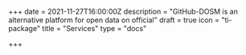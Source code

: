 +++
date = 2021-11-27T16:00:00Z
description = "GitHub-DOSM is an alternative platform for open data on official"
draft = true
icon = "ti-package"
title = "Services"
type = "docs"

+++
